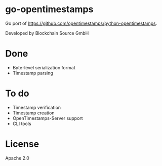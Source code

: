 # go-opentimestamps

Go port of https://github.com/opentimestamps/python-opentimestamps.

Developed by Blockchain Source GmbH

# Done

* Byte-level serialization format
* Timestamp parsing

# To do

* Timestamp verification
* Timestamp creation
* OpenTimestamps-Server support
* CLI tools

# License

Apache 2.0
